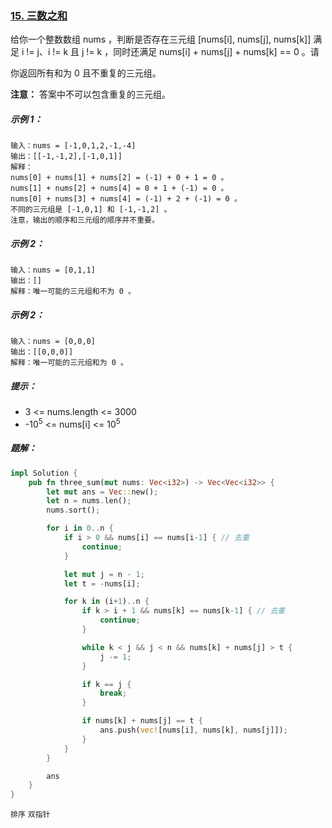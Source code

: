 ### [15. 三数之和](https://leetcode.cn/problems/3sum/)

给你一个整数数组 nums ，判断是否存在三元组 [nums[i], nums[j], nums[k]] 满足 i != j、i != k 且 j != k ，同时还满足 nums[i] + nums[j] + nums[k] == 0 。请

你返回所有和为 0 且不重复的三元组。

**注意：** 答案中不可以包含重复的三元组。

##### 示例 1：
```
输入：nums = [-1,0,1,2,-1,-4]
输出：[[-1,-1,2],[-1,0,1]]
解释：
nums[0] + nums[1] + nums[2] = (-1) + 0 + 1 = 0 。
nums[1] + nums[2] + nums[4] = 0 + 1 + (-1) = 0 。
nums[0] + nums[3] + nums[4] = (-1) + 2 + (-1) = 0 。
不同的三元组是 [-1,0,1] 和 [-1,-1,2] 。
注意，输出的顺序和三元组的顺序并不重要。
```

##### 示例 2：
```
输入：nums = [0,1,1]
输出：[]
解释：唯一可能的三元组和不为 0 。
```

##### 示例 2：
```
输入：nums = [0,0,0]
输出：[[0,0,0]]
解释：唯一可能的三元组和为 0 。
```

##### 提示：
- 3 <= nums.length <= 3000
- -10<sup>5</sup> <= nums[i] <= 10<sup>5</sup>

##### 题解：
```rust
impl Solution {
    pub fn three_sum(mut nums: Vec<i32>) -> Vec<Vec<i32>> {
        let mut ans = Vec::new();
        let n = nums.len();
        nums.sort();

        for i in 0..n {
            if i > 0 && nums[i] == nums[i-1] { // 去重
                continue;
            }

            let mut j = n - 1;
            let t = -nums[i];

            for k in (i+1)..n {
                if k > i + 1 && nums[k] == nums[k-1] { // 去重
                    continue;
                }

                while k < j && j < n && nums[k] + nums[j] > t {
                    j -= 1;
                }

                if k == j {
                    break;
                }

                if nums[k] + nums[j] == t {
                    ans.push(vec![nums[i], nums[k], nums[j]]);
                }
            }
        }

        ans
    }
}
```

`排序` `双指针`
